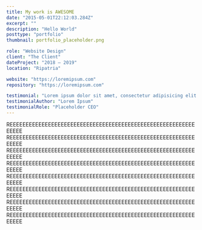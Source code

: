 ```yaml
---
title: My work is AWESOME
date: "2015-05-01T22:12:03.284Z"
excerpt: ""
description: "Hello World"
posttype: "portfolio"
thumbnail: portfolio_placeholder.png

role: "Website Design"
client: "The Client"
dateProject: "2018 — 2019"
location: "Ripatria"

website: "https://loremipsum.com"
repository: "https://loremipsum.com"

testimonial: "Lorem ipsum dolor sit amet, consectetur adipisicing elit. Praesentium natus, facere fugiat ad fuga enim doloribus, corporis. Ducimus molestias, eos alias minus omnis! Laudantium dolore adipisci, quas omnis excepturi nulla?"
testimonialAuthor: "Lorem Ipsum"
testimonialRole: "Placeholder CEO"
---
```


REEEEEEEEEEEEEEEEEEEEEEEEEEEEEEEEEEEEEEEEEEEEEEEEEEEEEEEEEEEEEEE
REEEEEEEEEEEEEEEEEEEEEEEEEEEEEEEEEEEEEEEEEEEEEEEEEEEEEEEEEEEEEEE
REEEEEEEEEEEEEEEEEEEEEEEEEEEEEEEEEEEEEEEEEEEEEEEEEEEEEEEEEEEEEEE
REEEEEEEEEEEEEEEEEEEEEEEEEEEEEEEEEEEEEEEEEEEEEEEEEEEEEEEEEEEEEEE
REEEEEEEEEEEEEEEEEEEEEEEEEEEEEEEEEEEEEEEEEEEEEEEEEEEEEEEEEEEEEEE
REEEEEEEEEEEEEEEEEEEEEEEEEEEEEEEEEEEEEEEEEEEEEEEEEEEEEEEEEEEEEEE
REEEEEEEEEEEEEEEEEEEEEEEEEEEEEEEEEEEEEEEEEEEEEEEEEEEEEEEEEEEEEEE
REEEEEEEEEEEEEEEEEEEEEEEEEEEEEEEEEEEEEEEEEEEEEEEEEEEEEEEEEEEEEEE